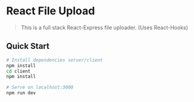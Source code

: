 # React File Upload

> This is a full stack React-Express file uploader. (Uses React-Hooks)
## Quick Start

```bash
# Install dependencies server/client
npm install
cd client
npm install

# Serve on localhost:3000
npm run dev
```
